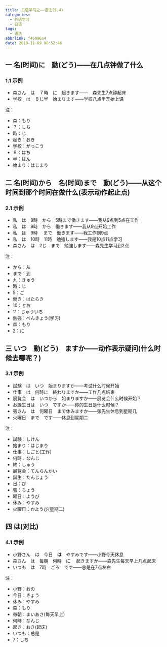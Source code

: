 ```yaml
---
title: 日语学习之——语法(5.4)
categories:
  - 外语学习
  - 日语
tags:
  - 语法
abbrlink: f46096a4
date: 2019-11-09 08:52:46
---
```

## 一 名(时间)に　動(どう)——在几点钟做了什么

### 1.1 示例

* 森さん　は　７時　に　起きます——　森先生7点钟起床
* 学校　は　８じ半　始まります——学校八点半开始上课

<!--more-->

注：  
* 森：もり
* ７：しち
* 時：じ
* 起き：おき
* 学校：がっこう
* ８：はち
* 半：はん
* 始まり：はじまり

## 二 名(时间)から　名(时间)まで　動(どう)——从这个时间到那个时间在做什么(表示动作起止点)

### 2.1 示例

* 私　は　9時　から　5時まで働きます——我从9点到5点在工作
* 私　は　9時　から　働きます——我从9点开始工作
* 私　は　9時 　まで　働きます——我工作到9点
* 私　は　10時　11時　勉強します——我是10点11点学习
* 森さん　は　2じ　まで　勉強します——森先生学习到2点

注：   
* から：从
* まで：到
* 九：きゅう
* 時：じ
* 5：ご
* 働き：はたらき
* 10：とお
* 11：じゅういち
* 勉強：べんきょう(学习)
* 森：もり
* 2：に

## 三 いつ　動(どう)　ますか——动作表示疑问(什么时候去哪呢？)

### 3.1 示例

* 試験　は　いつ　始まりますか——考试什么时候开始
* 仕事　は　何時に　終わりますか——工作几点结束
* 展覧会　は　いつから　始まりますか——展览会什么时候开始？
* お誕生日は　いつ　ですか——你的生日是什么时候？
* 張さん　は　何曜日　まで休みますか——张先生休息到星期几
* 火曜日　まで　です——休息到星期二

注：  

* 試験：しけん
* 始まり：はじまり
* 仕事：しごと(工作)
* 何時：なんじ
* 終：しゅう
* 展覧会：てんらんかい
* 誕生：たんじょう
* 日：び
* 張：ちょう
* 曜日：ようび
* 休み：やすみ
* 火曜日：かようび(星期二)

## 四 は(对比)

### 4.1 示例

* 小野さん　は　今日　**は**　やすみです——小野今天休息
* 森さん　は　毎朝　何時　**に** 　起きますか——森先生每天早上几点起床
* いつも　は　7時　ごろ　です——总是在7点左右

注：  
* 小野：おの
* 今日：きょう
* 休み：やすみ
* 森：もり
* 毎朝：まいあさ(每天早上)
* 何時：なんじ
* 起き：おき(起床)
* いつも：总是
* 7：しち
